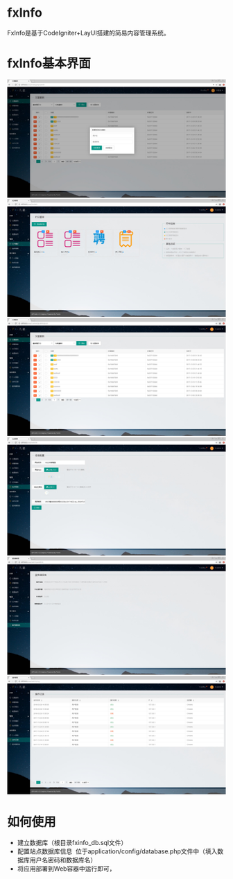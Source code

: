 # fxInfo
FxInfo是基于CodeIgniter+LayUI搭建的简易内容管理系统。

# fxInfo基本界面
![登录](https://github.com/fx522/fxInfo/raw/master/images/login.jpg)
![模块管理](https://github.com/fx522/fxInfo/raw/master/images/module.jpg)
![文章管理](https://github.com/fx522/fxInfo/raw/master/images/wenzhang.jpg)
![站点信息](https://github.com/fx522/fxInfo/raw/master/images/wbsite.jpg)
![服务器信息](https://github.com/fx522/fxInfo/raw/master/images/server.jpg)
![登录记录](https://github.com/fx522/fxInfo/raw/master/images/action.jpg)

# 如何使用
* 建立数据库（根目录fxinfo_db.sql文件）
* 配置站点数据库信息
  位于application/config/database.php文件中（填入数据库用户名密码和数据库名）
* 将应用部署到Web容器中运行即可，
